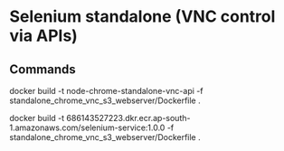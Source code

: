 # Selenium standalone (VNC control via APIs)

## Commands

docker build -t node-chrome-standalone-vnc-api -f standalone_chrome_vnc_s3_webserver/Dockerfile .

docker build -t 686143527223.dkr.ecr.ap-south-1.amazonaws.com/selenium-service:1.0.0 -f standalone_chrome_vnc_s3_webserver/Dockerfile .

